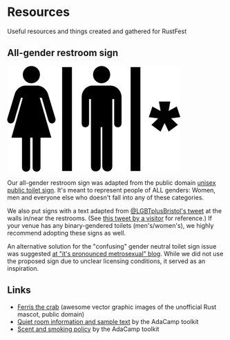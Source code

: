 # Resources

Useful resources and things created and gathered for RustFest

## All-gender restroom sign

![All-gender restroom sign](all-gender-toilets.png)

Our all-gender restroom sign was adapted from the public domain
[unisex public toilet sign][unisex-sign].
It's meant to represent people of ALL genders: Women, men and everyone else who
doesn't fall into any of these categories.

We also put signs with a text adapted from [@LGBTplusBristol's tweet][tweet1]
at the walls in/near the restrooms.
(See [this tweet by a visitor][tweet2] for reference.)
If your venue has any binary-gendered toilets (men's/women's), we highly
recommend adopting these signs as well.

An alternative solution for the "confusing" gender neutral toilet sign issue
was suggested [at "it's pronounced metrosexual" blog][blog].
While we did not use the proposed sign due to unclear licensing conditions, it
served as an inspiration.

## Links

* [Ferris the crab][Ferris] (awesome vector graphic images of the unofficial
  Rust mascot, public domain)
* [Quiet room information and sample text][quiet-room] by the AdaCamp toolkit
* [Scent and smoking policy][scent-policy] by the AdaCamp toolkit


[unisex-sign]: https://en.wikipedia.org/wiki/File:Toilets_unisex.svg
[tweet1]: https://twitter.com/LGBTplusBristol/status/526064732743421952
[tweet2]: https://twitter.com/ujh/status/777076650966183937
[blog]: http://itspronouncedmetrosexual.com/2014/04/gender-neutral-bathroom-sign/
[ferris]: http://www.rustacean.net/
[quiet-room]: https://adacamp.org/adacamp-toolkit/quiet-room/
[scent-policy]: https://adacamp.org/adacamp-toolkit/policies/#scent
